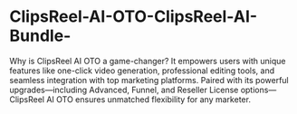 # ClipsReel-AI-OTO-ClipsReel-AI-Bundle-
Why is ClipsReel AI OTO a game-changer? It empowers users with unique features like one-click video generation, professional editing tools, and seamless integration with top marketing platforms. Paired with its powerful upgrades—including Advanced, Funnel, and Reseller License options—ClipsReel AI OTO ensures unmatched flexibility for any marketer.
